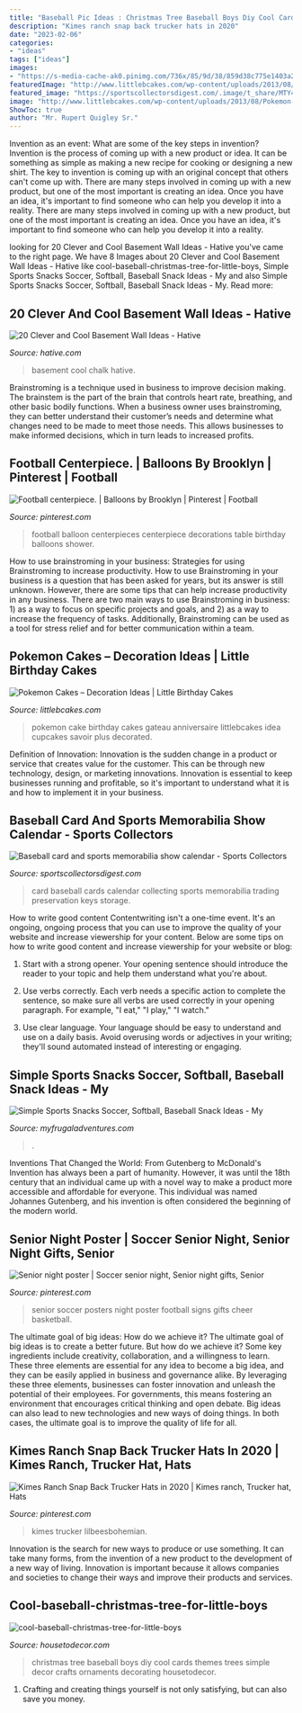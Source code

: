 ```yaml
---
title: "Baseball Pic Ideas : Christmas Tree Baseball Boys Diy Cool Cards Themes Trees Simple Decor Crafts Ornaments Decorating Housetodecor"
description: "Kimes ranch snap back trucker hats in 2020"
date: "2023-02-06"
categories:
- "ideas"
tags: ["ideas"]
images:
- "https://s-media-cache-ak0.pinimg.com/736x/85/9d/38/859d38c775e1403a2845edd4b4f71cfa--football-centerpieces-balloon-centerpieces.jpg"
featuredImage: "http://www.littlebcakes.com/wp-content/uploads/2013/08/Pokemon-Birthday-Cake.jpg"
featured_image: "https://sportscollectorsdigest.com/.image/t_share/MTY4NzkwMzAzNDcyMzYyOTQ0/gettyimages-583793354.jpg"
image: "http://www.littlebcakes.com/wp-content/uploads/2013/08/Pokemon-Birthday-Cake.jpg"
ShowToc: true
author: "Mr. Rupert Quigley Sr."
---
```



Invention as an event: What are some of the key steps in invention?
Invention is the process of coming up with a new product or idea. It can be something as simple as making a new recipe for cooking or designing a new shirt. The key to invention is coming up with an original concept that others can't come up with. There are many steps involved in coming up with a new product, but one of the most important is creating an idea. Once you have an idea, it's important to find someone who can help you develop it into a reality. There are many steps involved in coming up with a new product, but one of the most important is creating an idea. Once you have an idea, it's important to find someone who can help you develop it into a reality.

	

		
looking for 20 Clever and Cool Basement Wall Ideas - Hative you've came to the right page. We have 8 Images about 20 Clever and Cool Basement Wall Ideas - Hative like cool-baseball-christmas-tree-for-little-boys, Simple Sports Snacks Soccer, Softball, Baseball Snack Ideas - My and also Simple Sports Snacks Soccer, Softball, Baseball Snack Ideas - My. Read more:
		
    
## 20 Clever And Cool Basement Wall Ideas - Hative

<img loading=lazy src="https://hative.com/wp-content/uploads/2014/05/basement-wall-ideas/17-chalk-wall-basement.jpg" onerror="this.onerror=null;this.src='https://tse3.mm.bing.net/th?id=OIP.XIAcBqTxaZNxCML3d3ajDwHaLH&amp;pid=15.1';" alt="20 Clever and Cool Basement Wall Ideas - Hative">

_Source: hative.com_

>basement cool chalk hative. 

	

Brainstroming is a technique used in business to improve decision making. The brainstem is the part of the brain that controls heart rate, breathing, and other basic bodily functions. When a business owner uses brainstroming, they can better understand their customer’s needs and determine what changes need to be made to meet those needs. This allows businesses to make informed decisions, which in turn leads to increased profits.

    
## Football Centerpiece. | Balloons By Brooklyn | Pinterest | Football

<img loading=lazy src="https://s-media-cache-ak0.pinimg.com/736x/85/9d/38/859d38c775e1403a2845edd4b4f71cfa--football-centerpieces-balloon-centerpieces.jpg" onerror="this.onerror=null;this.src='https://tse4.mm.bing.net/th?id=OIP.qenEBLheON28HyYg6GDl-wHaJ4&amp;pid=15.1';" alt="Football centerpiece. | Balloons by Brooklyn | Pinterest | Football">

_Source: pinterest.com_

>football balloon centerpieces centerpiece decorations table birthday balloons shower. 

	

How to use brainstroming in your business: Strategies for using Brainstroming to increase productivity.
How to use Brainstroming in your business is a question that has been asked for years, but its answer is still unknown. However, there are some tips that can help increase productivity in any business. 
There are two main ways to use Brainstroming in business: 1) as a way to focus on specific projects and goals, and 2) as a way to increase the frequency of tasks. Additionally, Brainstroming can be used as a tool for stress relief and for better communication within a team.

    
## Pokemon Cakes – Decoration Ideas | Little Birthday Cakes

<img loading=lazy src="http://www.littlebcakes.com/wp-content/uploads/2013/08/Pokemon-Birthday-Cake.jpg" onerror="this.onerror=null;this.src='https://tse2.mm.bing.net/th?id=OIP.CvohqizPNZkOMhBL7TmjdQHaFj&amp;pid=15.1';" alt="Pokemon Cakes – Decoration Ideas | Little Birthday Cakes">

_Source: littlebcakes.com_

>pokemon cake birthday cakes gateau anniversaire littlebcakes idea cupcakes savoir plus decorated. 

	

Definition of Innovation:
Innovation is the sudden change in a product or service that creates value for the customer. This can be through new technology, design, or marketing innovations. Innovation is essential to keep businesses running and profitable, so it's important to understand what it is and how to implement it in your business.

    
## Baseball Card And Sports Memorabilia Show Calendar - Sports Collectors

<img loading=lazy src="https://sportscollectorsdigest.com/.image/t_share/MTY4NzkwMzAzNDcyMzYyOTQ0/gettyimages-583793354.jpg" onerror="this.onerror=null;this.src='https://tse4.mm.bing.net/th?id=OIP.lY3dCDDdh7Y4r_2Lc96l1wHaE8&amp;pid=15.1';" alt="Baseball card and sports memorabilia show calendar - Sports Collectors">

_Source: sportscollectorsdigest.com_

>card baseball cards calendar collecting sports memorabilia trading preservation keys storage. 

	

How to write good content
Contentwriting isn't a one-time event. It's an ongoing, ongoing process that you can use to improve the quality of your website and increase viewership for your content. Below are some tips on how to write good content and increase viewership for your website or blog: 
1) Start with a strong opener. Your opening sentence should introduce the reader to your topic and help them understand what you're about. 

2) Use verbs correctly. Each verb needs a specific action to complete the sentence, so make sure all verbs are used correctly in your opening paragraph. For example, "I eat," "I play," "I watch." 

3) Use clear language. Your language should be easy to understand and use on a daily basis. Avoid overusing words or adjectives in your writing; they'll sound automated instead of interesting or engaging.

    
## Simple Sports Snacks Soccer, Softball, Baseball Snack Ideas - My

<img loading=lazy src="http://myfrugaladventures.com/wp-content/uploads/2018/08/Soccer-snack-idea.jpg" onerror="this.onerror=null;this.src='https://tse2.mm.bing.net/th?id=OIP.-mSSbmki8dRMwGHSJD75vwHaKO&amp;pid=15.1';" alt="Simple Sports Snacks Soccer, Softball, Baseball Snack Ideas - My">

_Source: myfrugaladventures.com_

>. 

	

Inventions That Changed the World: From Gutenberg to McDonald's
Invention has always been a part of humanity. However, it was until the 18th century that an individual came up with a novel way to make a product more accessible and affordable for everyone. This individual was named Johannes Gutenberg, and his invention is often considered the beginning of the modern world.

    
## Senior Night Poster | Soccer Senior Night, Senior Night Gifts, Senior

<img loading=lazy src="https://i.pinimg.com/736x/ba/3d/fe/ba3dfe26bda87d49693e4fa1fe1273e6--football--football-baby.jpg" onerror="this.onerror=null;this.src='https://tse2.mm.bing.net/th?id=OIP.NCqmluFGuoc1sv8tJlb3wAHaJ4&amp;pid=15.1';" alt="Senior night poster | Soccer senior night, Senior night gifts, Senior">

_Source: pinterest.com_

>senior soccer posters night poster football signs gifts cheer basketball. 

	

The ultimate goal of big ideas: How do we achieve it?
The ultimate goal of big ideas is to create a better future. But how do we achieve it? Some key ingredients include creativity, collaboration, and a willingness to learn. These three elements are essential for any idea to become a big idea, and they can be easily applied in business and governance alike. By leveraging these three elements, businesses can foster innovation and unleash the potential of their employees. For governments, this means fostering an environment that encourages critical thinking and open debate. Big ideas can also lead to new technologies and new ways of doing things. In both cases, the ultimate goal is to improve the quality of life for all.

    
## Kimes Ranch Snap Back Trucker Hats In 2020 | Kimes Ranch, Trucker Hat, Hats

<img loading=lazy src="https://i.pinimg.com/736x/cf/05/d5/cf05d5561e8091aa2483f56aa8b1248e.jpg" onerror="this.onerror=null;this.src='https://tse3.mm.bing.net/th?id=OIP.qAwFkQQKGMm0Zb9EB9eWeAHaJ3&amp;pid=15.1';" alt="Kimes Ranch Snap Back Trucker Hats in 2020 | Kimes ranch, Trucker hat, Hats">

_Source: pinterest.com_

>kimes trucker lilbeesbohemian. 

	

Innovation is the search for new ways to produce or use something. It can take many forms, from the invention of a new product to the development of a new way of living. Innovation is important because it allows companies and societies to change their ways and improve their products and services.

    
## Cool-baseball-christmas-tree-for-little-boys

<img loading=lazy src="https://housetodecor.com/wp-content/uploads/2015/11/cool-baseball-christmas-tree-for-little-boys.jpg" onerror="this.onerror=null;this.src='https://tse1.mm.bing.net/th?id=OIP.ekgrysJzar-ieh-coD0TCwHaNK&amp;pid=15.1';" alt="cool-baseball-christmas-tree-for-little-boys">

_Source: housetodecor.com_

>christmas tree baseball boys diy cool cards themes trees simple decor crafts ornaments decorating housetodecor. 

	

1. Crafting and creating things yourself is not only satisfying, but can also save you money.

